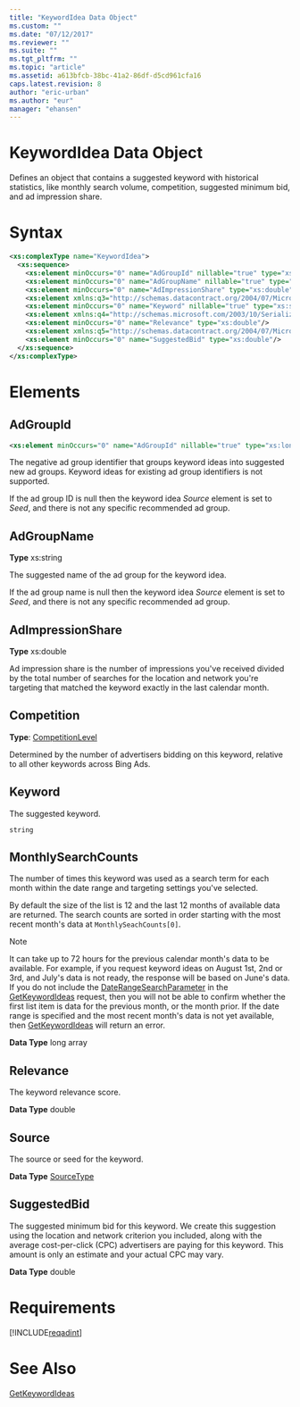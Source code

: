 ```yaml
---
title: "KeywordIdea Data Object"
ms.custom: ""
ms.date: "07/12/2017"
ms.reviewer: ""
ms.suite: ""
ms.tgt_pltfrm: ""
ms.topic: "article"
ms.assetid: a613bfcb-38bc-41a2-86df-d5cd961cfa16
caps.latest.revision: 8
author: "eric-urban"
ms.author: "eur"
manager: "ehansen"
---
```

# KeywordIdea Data Object
Defines an object that contains a suggested keyword with historical statistics, like monthly search volume, competition, suggested minimum bid, and ad impression share.

# Syntax

```xml
<xs:complexType name="KeywordIdea">
  <xs:sequence>
    <xs:element minOccurs="0" name="AdGroupId" nillable="true" type="xs:long"/>
    <xs:element minOccurs="0" name="AdGroupName" nillable="true" type="xs:string"/>
    <xs:element minOccurs="0" name="AdImpressionShare" type="xs:double"/>
    <xs:element xmlns:q3="http://schemas.datacontract.org/2004/07/Microsoft.BingAds.Advertiser.AdInsight.Api.DataContract.V11.Entity.Common" minOccurs="0" name="Competition" type="q3:CompetitionLevel"/>
    <xs:element minOccurs="0" name="Keyword" nillable="true" type="xs:string"/>
    <xs:element xmlns:q4="http://schemas.microsoft.com/2003/10/Serialization/Arrays" minOccurs="0" name="MonthlySearchCounts" nillable="true" type="q4:ArrayOflong"/>
    <xs:element minOccurs="0" name="Relevance" type="xs:double"/>
    <xs:element xmlns:q5="http://schemas.datacontract.org/2004/07/Microsoft.BingAds.Advertiser.AdInsight.Api.DataContract.V11.Entity.Common" minOccurs="0" name="Source" type="q5:SourceType"/>
    <xs:element minOccurs="0" name="SuggestedBid" type="xs:double"/>
  </xs:sequence>
</xs:complexType>
```

# <a name="Elements"></a>Elements

## AdGroupId
```xml
<xs:element minOccurs="0" name="AdGroupId" nillable="true" type="xs:long"/>
```
The negative ad group identifier that groups keyword ideas into suggested new ad groups. Keyword ideas for existing ad group identifiers is not supported.

If the ad group ID is null then the keyword idea *Source* element is set to *Seed*, and there is not any specific recommended ad group.

## AdGroupName
**Type** xs:string

The suggested name of the ad group for the keyword idea.

If the ad group name is null then the keyword idea *Source* element is set to *Seed*, and there is not any specific recommended ad group.


## AdImpressionShare
**Type** xs:double

Ad impression share is the number of impressions you've received divided by the total number of searches for the location and network you're targeting that matched the keyword exactly in the last calendar month.


## Competition
**Type**: [CompetitionLevel](../adinsight-api/competitionlevel-value-set.md)

Determined by the number of advertisers bidding on this keyword, relative to all other keywords across Bing Ads.


## Keyword
The suggested keyword.

<code>string</code>

## MonthlySearchCounts
The number of times this keyword was used as a search term for each month within the date range and targeting settings you've selected.

By default the size of the list is 12 and the last 12 months of available data are returned. The search counts are sorted in order starting with the most recent month's data at <code>MonthlySeachCounts[0]</code>.

> [!NOTE] 
> It can take up to 72 hours for the previous calendar month's data to be available. For example, if you request keyword ideas on August 1st, 2nd or 3rd, and July's data is not ready, the response will be based on June's data. If you do not include the [DateRangeSearchParameter](../adinsight-api/daterangesearchparameter-data-object.md) in the [GetKeywordIdeas](../adinsight-api/getkeywordideas-service-operation.md) request, then you will not be able to confirm whether the first list item is data for the previous month, or the month prior. If the date range is specified and the most recent month's data is not yet available, then [GetKeywordIdeas](../adinsight-api/getkeywordideas-service-operation.md) will return an error.

**Data Type** long array

## Relevance
The keyword relevance score.

**Data Type** double

## Source
The source or seed for the keyword.

**Data Type** [SourceType](../adinsight-api/sourcetype-value-set.md)

## SuggestedBid
The suggested minimum bid for this keyword. We create this suggestion using the location and network criterion you included, along with the average cost-per-click (CPC) advertisers are paying for this keyword. This amount is only an estimate and your actual CPC may vary.

**Data Type** double

# Requirements
[!INCLUDE[reqadint](../adinsight-api/includes/reqadint.md)]
# See Also
[GetKeywordIdeas](../adinsight-api/getkeywordideas-service-operation.md)  
